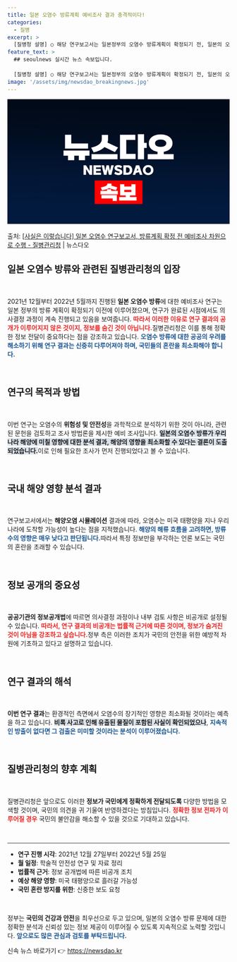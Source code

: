 ```yaml
---
title: 일본 오염수 방류계획 예비조사 결과 충격적이다!
categories:
  - 질병
excerpt: >
  [질병청 설명] ○ 해당 연구보고서는 일본정부의 오염수 방류계획이 확정되기 전, 일본의 오염수 방류 데이터를…
feature_text: >
  ## seoulnews 실시간 뉴스 속보입니다.

  [질병청 설명] ○ 해당 연구보고서는 일본정부의 오염수 방류계획이 확정되기 전, 일본의 오염수 방류 데이터를…
image: '/assets/img/newsdao_breakingnews.jpg'
---
```


![뉴스다오 속보](/assets/img/newsdao_breakingnews.jpg)

<p>출처: <a href="https://newsdao.kr/2124" rel="dofollow">[사실은 이렇습니다] 일본 오염수 연구보고서, 방류계획 확정 전 예비조사 차원으로 수행 - 질병관리청</a> | 뉴스다오</p>

<h2 data-ke-size="size26">일본 오염수 방류와 관련된 질병관리청의 입장</h2>

<p data-ke-size="size16">&nbsp;</p>

<p data-ke-size="size16">2021년 12월부터 2022년 5월까지 진행된 <b>일본 오염수 방류</b>에 대한 예비조사 연구는 일본 정부의 방류 계획이 확정되기 이전에 이루어졌으며, 연구가 완료된 시점에서도 의사결정 과정이 계속 진행되고 있음을 보여줍니다. <b><span style="color: #ee2323;">따라서 이러한 이유로 연구 결과의 공개가 이루어지지 않은 것이지, 정보를 숨긴 것이 아닙니다.</span></b>질병관리청은 이를 통해 정확한 정보 전달이 중요하다는 점을 강조하고 있습니다. <b><span style="color: #1a5490;">오염수 방류에 대한 공공의 우려를 해소하기 위해 연구 결과는 신중히 다루어져야 하며, 국민들의 혼란을 최소화해야 합니다.</span></b></p>

<p data-ke-size="size16">&nbsp;</p>

<h2 data-ke-size="size26">연구의 목적과 방법</h2>

<p data-ke-size="size16">&nbsp;</p>

<p data-ke-size="size16">이번 연구는 오염수의 <b>위험성 및 안전성</b>을 과학적으로 분석하기 위한 것이 아니라, 관련된 문헌을 검토하고 조사 방법론을 제시한 예비 조사입니다. <b><span style="background-color: #21538527;">일본의 오염수 방류가 우리나라 해양에 미칠 영향에 대한 분석 결과, 해양의 영향을 최소화할 수 있다는 결론이 도출되었습니다.</span></b>이로 인해 필요한 조사가 먼저 진행되었다고 볼 수 있습니다.</p>

<p data-ke-size="size16">&nbsp;</p>

<h2 data-ke-size="size26">국내 해양 영향 분석 결과</h2>

<p data-ke-size="size16">&nbsp;</p>

<p data-ke-size="size16">연구보고서에서는 <b>해양오염 시뮬레이션</b> 결과에 따라, 오염수는 미국 태평양을 지나 우리나라에 도착할 가능성이 높다는 점을 지적했습니다. <b><span style="color: #1a5490;">해양의 해류 흐름을 고려하면, 방류수의 영향은 매우 낮다고 판단됩니다.</span></b>따라서 특정 정보만을 부각하는 언론 보도는 국민의 혼란을 초래할 수 있습니다.</p>

<p data-ke-size="size16">&nbsp;</p>

<h2 data-ke-size="size26">정보 공개의 중요성</h2>

<p data-ke-size="size16">&nbsp;</p>

<p data-ke-size="size16"><b>공공기관의 정보공개법</b>에 따르면 의사결정 과정이나 내부 검토 사항은 비공개로 설정될 수 있습니다. <b><span style="color: #ee2323;">따라서, 연구 결과의 비공개는 법률적 근거에 따른 것이며, 정보가 숨겨진 것이 아님을 강조하고 싶습니다.</span></b>정부 측은 이러한 조치가 국민의 안전을 위한 예방적 차원에 기초하고 있다고 설명하고 있습니다.</p>

<p data-ke-size="size16">&nbsp;</p>

<h2 data-ke-size="size26">연구 결과의 해석</h2>

<p data-ke-size="size16">&nbsp;</p>

<p data-ke-size="size16"><b>이번 연구 결과</b>는 환경적인 측면에서 오염수의 장기적인 영향은 최소화될 것이라는 예측을 하고 있습니다. <b><span style="background-color: #21538527;">비록 사고로 인해 유출된 물질이 포함된 사실이 확인되었으나</span></b>, <b><span style="color: #1a5490;">지속적인 방출이 없다면 그 검출은 미미할 것이라는 분석이 이루어졌습니다.</span></b></p>

<p data-ke-size="size16">&nbsp;</p>

<h2 data-ke-size="size26">질병관리청의 향후 계획</h2>

<p data-ke-size="size16">&nbsp;</p>

<p data-ke-size="size16">질병관리청은 앞으로도 이러한 <b>정보가 국민에게 정확하게 전달되도록</b> 다양한 방법을 모색할 것이며, 국민의 의견을 귀 기울여 반영하겠다는 방침입니다. <b><span style="color: #ee2323;">정확한 정보 전파가 이루어질 경우</span></b> 국민의 불안감을 해소할 수 있을 것으로 기대하고 있습니다.</p>

<p data-ke-size="size16">&nbsp;</p>

<hr style="height:1px; border:none; background:#333;"/>

<ul>
<li><b>연구 진행 시각</b>: 2021년 12월 27일부터 2022년 5월 25일</li>
<li><b>월 일정</b>: 학술적 안전성 연구 및 자료 정리</li>
<li><b>법률적 근거</b>: 정보 공개법에 따른 비공개 조치</li>
<li><b>예상 해양 영향</b>: 미국 태평양으로 흘러갈 가능성</li>
<li><b>국민 혼란 방지를 위한</b>: 신중한 보도 요청</li>
</ul>

<p data-ke-size="size16">&nbsp;</p>

<p data-ke-size="size16">정부는 <b>국민의 건강과 안전</b>을 최우선으로 두고 있으며, 일본의 오염수 방류 문제에 대한 정확한 분석과 신뢰성 있는 정보 제공이 이루어질 수 있도록 지속적으로 노력할 것입니다. <b><span style="color: #1a5490;">앞으로도 많은 관심과 검토를 부탁드립니다.</span></b></p> 

신속 뉴스 바로가기 👉 <a href="https://newsdao.kr" rel="dofollow">https://newsdao.kr</a>


